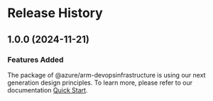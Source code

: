 # Release History
    
## 1.0.0 (2024-11-21)

### Features Added

The package of @azure/arm-devopsinfrastructure is using our next generation design principles. To learn more, please refer to our documentation [Quick Start](https://aka.ms/azsdk/js/mgmt/quickstart).
